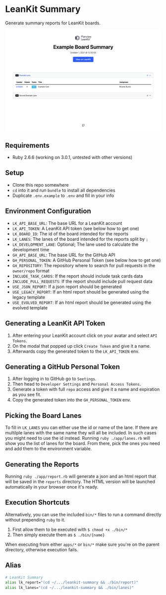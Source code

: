 # LeanKit Summary

Generate summary reports for LeanKit boards.

![Preview](https://github.com/ricardobucho/leankit-summary/blob/main/html-report-preview.png?raw=true)

## Requirements

* Ruby 2.6.6 (working on 3.0.1, untested with other versions)

## Setup

* Clone this repo somewhere
* `cd` into it and run `bundle` to install all dependencies
* Duplicate `.env.example` to `.env` and fill in your info

## Environment Configuration

* `LK_API_BASE_URL`: The base URL for a LeanKit account
* `LK_API_TOKEN`: A LeanKit API token (see below how to get one)
* `LK_BOARD_ID`: The id of the board intended for the reports
* `LK_LANES`: The lanes of the board intended for the reports split by `;`
* `LK_DEVELOPMENT_LANE`: Optional; The lane used to calculate the development time
* `GH_API_BASE_URL`: The base URL for the GitHub API
* `GH_PERSONAL_TOKEN`: A GitHub Personal Token (see below how to get one)
* `GH_REPOSITORY`: The repository where to search for pull requests in the `owner/repo` format
* `INCLUDE_TASK_CARDS`: If the report should include task cards data
* `INCLUDE_PULL_REQUESTS`: If the report should include pull request data
* `USE_JSON_REPORT`: If a json report should be generated
* `USE_LEGACY_REPORT`: If an html report should be generated using the legacy template
* `USE_EVOLVED_REPORT`: If an html report should be generated using the evolved template

## Generating a LeanKit API Token

1. After entering your LeanKit account click on your avatar and select `API Tokens`.
2. On the modal that popped up click `Create Token` and give it a name.
3. Afterwards copy the generated token to the `LK_API_TOKEN` env.

## Generating a GitHub Personal Token

1. After logging in to GitHub go to `Seetings`.
2. Then head to `Developer Settings` and `Personal Access Tokens`.
3. Generate a token with full `repo` access and give it a name and expiration as you see fit.
4. Copy the generated token into the `GH_PERSONAL_TOKEN` env.

## Picking the Board Lanes

To fill in `LK_LANES` you can either use the id or name of the lane.
If there are multilple lanes with the same name they will all be included.
In such cases you might need to use the id instead.
Running `ruby ./app/lanes.rb` will show you the list of lanes for the board.
From there, pick the ones you need and add them to the environment variable.

## Generating the Reports

Running `ruby ./app/report.rb` will generate a json and an html report that will be saved in the `reports` directory.
The HTML version will be launched automatically in your browser once it's ready.

## Execution Shortcuts

Alternatively, you can use the included `bin/*` files to run a command directly without prepending `ruby` to it.

1. First allow them to be executed with `$ chmod +x ./bin/*`
2. Then simply execute them as `$ ./bin/{name}`

When executing from either `apps/*` or `bin/*` make sure you're on the parent directory, otherwise execution fails.

## Alias

```bash
# LeanKit Summary
alias lk_report="(cd ~/.../leankit-summary && ./bin/report)"
alias lk_lanes="(cd ~/.../leankit-summary && ./bin/lanes)"
```
